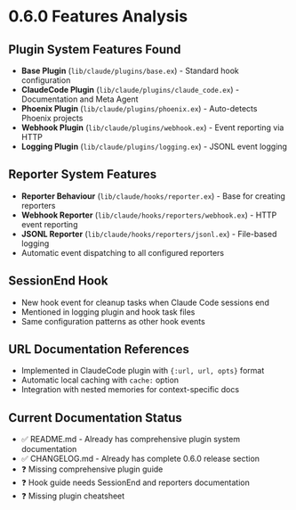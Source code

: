 # 0.6.0 Features Analysis

## Plugin System Features Found
- **Base Plugin** (`lib/claude/plugins/base.ex`) - Standard hook configuration
- **ClaudeCode Plugin** (`lib/claude/plugins/claude_code.ex`) - Documentation and Meta Agent
- **Phoenix Plugin** (`lib/claude/plugins/phoenix.ex`) - Auto-detects Phoenix projects
- **Webhook Plugin** (`lib/claude/plugins/webhook.ex`) - Event reporting via HTTP
- **Logging Plugin** (`lib/claude/plugins/logging.ex`) - JSONL event logging

## Reporter System Features
- **Reporter Behaviour** (`lib/claude/hooks/reporter.ex`) - Base for creating reporters
- **Webhook Reporter** (`lib/claude/hooks/reporters/webhook.ex`) - HTTP event reporting
- **JSONL Reporter** (`lib/claude/hooks/reporters/jsonl.ex`) - File-based logging
- Automatic event dispatching to all configured reporters

## SessionEnd Hook
- New hook event for cleanup tasks when Claude Code sessions end
- Mentioned in logging plugin and hook task files
- Same configuration patterns as other hook events

## URL Documentation References
- Implemented in ClaudeCode plugin with `{:url, url, opts}` format
- Automatic local caching with `cache:` option
- Integration with nested memories for context-specific docs

## Current Documentation Status
- ✅ README.md - Already has comprehensive plugin system documentation
- ✅ CHANGELOG.md - Already has complete 0.6.0 release section  
- ❓ Missing comprehensive plugin guide
- ❓ Hook guide needs SessionEnd and reporters documentation
- ❓ Missing plugin cheatsheet